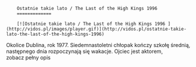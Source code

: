 
        Ostatnie takie lato / The Last of the High Kings 1996 
        =============
        
        [![Ostatnie takie lato / The Last of the High Kings 1996 ](http://vidos.pl/images/player.gif)](http://vidos.pl/ostatnie-takie-lato-the-last-of-the-high-kings-1996)
        
        
 Okolice Dublina, rok 1977. Siedemnastoletni chłopak kończy szkołę średnią, następnego dnia rozpoczynają się wakacje. Ojciec jest aktorem, zobacz pełny opis
    